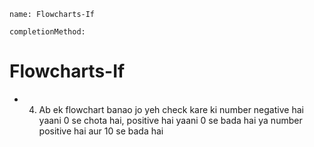```ngMeta
name: Flowcharts-If

completionMethod:
```

# Flowcharts-If

- 4) Ab ek flowchart banao jo yeh check kare ki number negative hai yaani 0 se chota hai, positive hai yaani 0 se bada hai ya number positive hai aur 10 se bada hai
